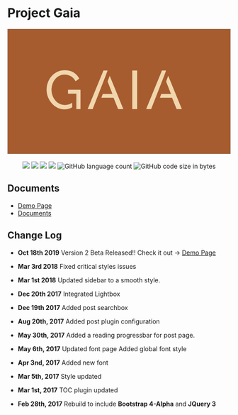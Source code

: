 # Project Gaia







<div align=center><img src="/img/logo.png"/></div>


<p align="center">
  <img src="https://img.shields.io/badge/link-996.icu-red.svg"/>
  <img src="https://img.shields.io/badge/license-Anti%20996-blue.svg"/>
  <img src="https://img.shields.io/badge/License-MIT-orange"/>
  <img src="https://img.shields.io/badge/Version-2.0-green"/>
  <img alt="GitHub language count" src="https://img.shields.io/github/languages/count/szhielelp/JekyllTheme-ProjectGaia">
<img alt="GitHub code size in bytes" src="https://img.shields.io/github/languages/code-size/szhielelp/JekyllTheme-ProjectGaia">
</p>
                                                                                                                                         

## Documents

- [  Demo Page     ](https://szhielelp.github.io/JekyllTheme-ProjectGaia/)
- [Documents](https://szhielelp.github.io/JekyllTheme-ProjectGaia-Docs)







## Change Log

- **Oct 18th 2019**
Version 2 Beta Released!! Check it out -> [  Demo Page     ](https://szhielelp.github.io/JekyllTheme-ProjectGaia/)

- **Mar 3rd 2018**
Fixed critical styles issues

- **Mar 1st 2018**
Updated sidebar to a smooth style.

- **Dec 20th 2017**
Integrated Lightbox

- **Dec 19th 2017**
Added post searchbox

- **Aug 20th, 2017**
Added post plugin configuration

- **May 30th, 2017**
Added a reading progressbar for post page.

- **May 6th, 2017**
Updated font page
Added global font style

- **Apr 3nd, 2017**
Added new font

- **Mar 5th, 2017**
Style updated

- **Mar 1st, 2017**
TOC plugin updated

- **Feb 28th, 2017**
Rebuild to include **Bootstrap 4-Alpha** and **JQuery 3**
